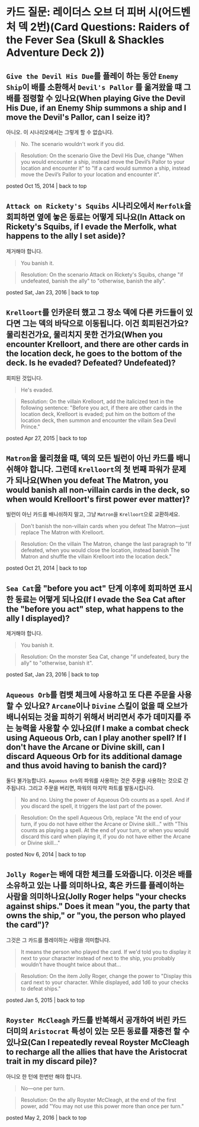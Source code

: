 # 카드 질문: 레이더스 오브 더 피버 시(어드벤처 덱 2번)(Card Questions: Raiders of the Fever Sea (Skull & Shackles Adventure Deck 2))

## `Give the Devil His Due`를 플레이 하는 동안 `Enemy Ship`이 배를 소환해서 `Devil's Pallor` 를 옮겨왔을 떄 그 배를 점령할 수 있나요(When playing Give the Devil His Due, if an Enemy Ship summons a ship and I move the Devil's Pallor, can I seize it)?

아니오. 이 시나리오에서는 그렇게 할 수 없습니다.

> No. The scenario wouldn't work if you did.

> Resolution: On the scenario Give the Devil His Due, change "When you would encounter a ship, instead move the Devil’s Pallor to your location and encounter it" to "If a card would summon a ship, instead move the Devil’s Pallor to your location and encounter it".

posted Oct 15, 2014 | back to top

## `Attack on Rickety's Squibs` 시나리오에서 `Merfolk`을 회피하면 옆에 놓은 동료는 어떻게 되나요(In Attack on Rickety's Squibs, if I evade the Merfolk, what happens to the ally I set aside)?

제거해야 합니다.

> You banish it.

> Resolution: On the scenario Attack on Rickety's Squibs, change "if undefeated, banish the ally" to "otherwise, banish the ally".

posted Sat, Jan 23, 2016 | back to top

## `Krelloort`를 인카운터 했고 그 장소 덱에 다른 카드들이 있다면 그는 덱의 바닥으로 이동됩니다. 이건 회피된건가요? 물리친건가요, 물리치지 못한 건가요(When you encounter Krelloort, and there are other cards in the location deck, he goes to the bottom of the deck. Is he evaded? Defeated? Undefeated)?

회피된 것입니다.

> He's evaded.

> Resolution: On the villain Krelloort, add the italicized text in the following sentence: "Before you act, if there are other cards in the location deck, Krelloort is evaded; put him on the bottom of the location deck, then summon and encounter the villain Sea Devil Prince."

posted Apr 27, 2015 | back to top

## `Matron`을 물리쳤을 떄, 덱의 모든 빌런이 아닌 카드를 배니쉬해야 합니다. 그런데 `Krelloort`의 첫 번째 파워가 문제가 되나요(When you defeat The Matron, you would banish all non-villain cards in the deck, so when would Krelloort's first power ever matter)?

빌런이 아닌 카드를 배니쉬하지 말고, 그냥 `Matron`을 `Krelloort`으로 교환하세요.

> Don't banish the non-villain cards when you defeat The Matron—just replace The Matron with Krelloort.

> Resolution: On the villain The Matron, change the last paragraph to "If defeated, when you would close the location, instead banish The Matron and shuffle the villain Krelloort into the location deck."

posted Oct 21, 2014 | back to top

## `Sea Cat`을 "before you act" 단계 이후에 회피하면 표시한 동료는 어떻게 되나요(If I evade the Sea Cat after the "before you act" step, what happens to the ally I displayed)?

제거해야 합니다.

> You banish it.

> Resolution: On the monster Sea Cat, change "if undefeated, bury the ally" to "otherwise, banish it".

posted Sat, Jan 23, 2016 | back to top

## `Aqueous Orb`를 컴뱃 체크에 사용하고 또 다른 주문을 사용할 수 있나요? `Arcane`이나 `Divine` 스킬이 없을 때 오브가 배니쉬되는 것을 피하기 위해서 버리면서 추가 데미지를 주는 능력을 사용할 수 있나요(If I make a combat check using Aqueous Orb, can I play another spell? If I don't have the Arcane or Divine skill, can I discard Aqueous Orb for its additional damage and thus avoid having to banish the card)?

둘다 불가능합니다. `Aqueous Orb`의 파워를 사용하는 것은 주문을 사용하는 것으로 간주됩니다. 그리고 주문을 버리면, 파워의 마지막 파트를 발동시킵니다.

> No and no. Using the power of Aqueous Orb counts as a spell. And if you discard the spell, it triggers the last part of the power.

> Resolution: On the spell Aqueous Orb, replace "At the end of your turn, if you do not have either the Arcane or Divine skill..." with "This counts as playing a spell. At the end of your turn, or when you would discard this card when playing it, if you do not have either the Arcane or Divine skill..."

posted Nov 6, 2014 | back to top

## `Jolly Roger`는 배에 대한 체크를 도와줍니다. 이것은 배를 소유하고 있는 나를 의미하나요, 혹은 카드를 플레이하는 사람을 의미하나요(Jolly Roger helps "your checks against ships." Does it mean "you, the party that owns the ship," or "you, the person who played the card")?

그것은 그 카드를 플레이하는 사람을 의미합니다.

> It means the person who played the card. If we'd told you to display it next to your character instead of next to the ship, you probably wouldn't have thought twice about that...

> Resolution: On the item Jolly Roger, change the power to "Display this card next to your character. While displayed, add 1d6 to your checks to defeat ships."

posted Jan 5, 2015 | back to top

## `Royster McCleagh` 카드를 반복해서 공개하여 버린 카드 더미의 `Aristocrat` 특성이 있는 모든 동료를 재충전 할 수 있나요(Can I repeatedly reveal Royster McCleagh to recharge all the allies that have the Aristocrat trait in my discard pile)?

아니오 한 턴에 한번만 해야 합니다.

> No—one per turn.

> Resolution: On the ally Royster McCleagh, at the end of the first power, add "You may not use this power more than once per turn."

posted May 2, 2016 | back to top
